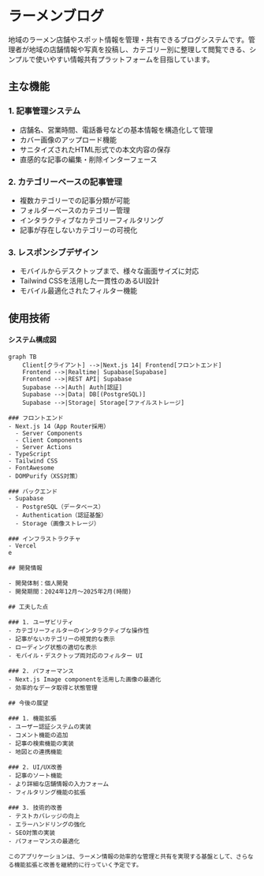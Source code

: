 # ラーメンブログ

地域のラーメン店舗やスポット情報を管理・共有できるブログシステムです。管理者が地域の店舗情報や写真を投稿し、カテゴリー別に整理して閲覧できる、シンプルで使いやすい情報共有プラットフォームを目指しています。

## 主な機能

### 1. 記事管理システム
- 店舗名、営業時間、電話番号などの基本情報を構造化して管理
- カバー画像のアップロード機能
- サニタイズされたHTML形式での本文内容の保存
- 直感的な記事の編集・削除インターフェース

### 2. カテゴリーベースの記事管理
- 複数カテゴリーでの記事分類が可能
- フォルダーベースのカテゴリー管理
- インタラクティブなカテゴリーフィルタリング
- 記事が存在しないカテゴリーの可視化

### 3. レスポンシブデザイン
- モバイルからデスクトップまで、様々な画面サイズに対応
- Tailwind CSSを活用した一貫性のあるUI設計
- モバイル最適化されたフィルター機能

## 使用技術

#### システム構成図
```mermaid
graph TB
    Client[クライアント] -->|Next.js 14| Frontend[フロントエンド]
    Frontend -->|Realtime| Supabase[Supabase]
    Frontend -->|REST API| Supabase
    Supabase -->|Auth| Auth[認証]
    Supabase -->|Data| DB[(PostgreSQL)]
    Supabase -->|Storage| Storage[ファイルストレージ]

### フロントエンド
- Next.js 14（App Router採用）
  - Server Components
  - Client Components
  - Server Actions
- TypeScript 
- Tailwind CSS
- FontAwesome
- DOMPurify（XSS対策）

### バックエンド
- Supabase
  - PostgreSQL（データベース）
  - Authentication（認証基盤）
  - Storage（画像ストレージ）

### インフラストラクチャ
- Vercel
e

## 開発情報

- 開発体制：個人開発
- 開発期間：2024年12月〜2025年2月(時間)

## 工夫した点

### 1. ユーザビリティ
- カテゴリーフィルターのインタラクティブな操作性
- 記事がないカテゴリーの視覚的な表示
- ローディング状態の適切な表示
- モバイル・デスクトップ両対応のフィルター UI

### 2. パフォーマンス
- Next.js Image componentを活用した画像の最適化
- 効率的なデータ取得と状態管理

## 今後の展望

### 1. 機能拡張
- ユーザー認証システムの実装
- コメント機能の追加
- 記事の検索機能の実装
- 地図との連携機能

### 2. UI/UX改善
- 記事のソート機能
- より詳細な店舗情報の入力フォーム
- フィルタリング機能の拡張

### 3. 技術的改善
- テストカバレッジの向上
- エラーハンドリングの強化
- SEO対策の実装
- パフォーマンスの最適化

このアプリケーションは、ラーメン情報の効率的な管理と共有を実現する基盤として、さらなる機能拡張と改善を継続的に行っていく予定です。
